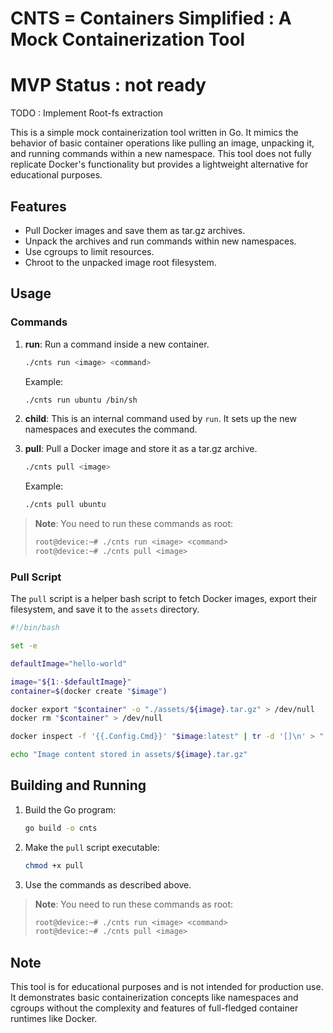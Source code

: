 # CNTS = Containers Simplified : A Mock Containerization Tool

# MVP Status :  not ready
TODO : Implement Root-fs extraction

This is a simple mock containerization tool written in Go. It mimics the behavior of basic container operations like pulling an image, unpacking it, and running commands within a new namespace. This tool does not fully replicate Docker's functionality but provides a lightweight alternative for educational purposes.

## Features

- Pull Docker images and save them as tar.gz archives.
- Unpack the archives and run commands within new namespaces.
- Use cgroups to limit resources.
- Chroot to the unpacked image root filesystem.

## Usage

### Commands

1. **run**: Run a command inside a new container.
   ```sh
   ./cnts run <image> <command>
   ```
   Example:
   ```sh
   ./cnts run ubuntu /bin/sh
   ```

2. **child**: This is an internal command used by `run`. It sets up the new namespaces and executes the command.

3. **pull**: Pull a Docker image and store it as a tar.gz archive.
   ```sh
   ./cnts pull <image>
   ```
   Example:
   ```sh
   ./cnts pull ubuntu
   ```

> **Note**: You need to run these commands as root:
> ```sh
> root@device:~# ./cnts run <image> <command>
> root@device:~# ./cnts pull <image>
> ```

### Pull Script

The `pull` script is a helper bash script to fetch Docker images, export their filesystem, and save it to the `assets` directory.

```sh
#!/bin/bash

set -e

defaultImage="hello-world"

image="${1:-$defaultImage}"
container=$(docker create "$image")

docker export "$container" -o "./assets/${image}.tar.gz" > /dev/null
docker rm "$container" > /dev/null

docker inspect -f '{{.Config.Cmd}}' "$image:latest" | tr -d '[]\n' > "./assets/${image}-cmd"

echo "Image content stored in assets/${image}.tar.gz"
```

## Building and Running

1. Build the Go program:
   ```sh
   go build -o cnts
   ```

2. Make the `pull` script executable:
   ```sh
   chmod +x pull
   ```

3. Use the commands as described above.

> **Note**: You need to run these commands as root:
> ```sh
> root@device:~# ./cnts run <image> <command>
> root@device:~# ./cnts pull <image>
> ```

## Note

This tool is for educational purposes and is not intended for production use. It demonstrates basic containerization concepts like namespaces and cgroups without the complexity and features of full-fledged container runtimes like Docker.
